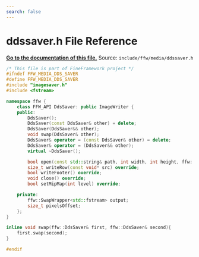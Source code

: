 ```yaml
---
search: false
---
```


# ddssaver.h File Reference

**[Go to the documentation of this file.](ddssaver_8h.md)**
Source: `include/ffw/media/ddssaver.h`

    
    
    
    
    
    
    
    
      
    
    
    
```cpp
/* This file is part of FineFramework project */
#ifndef FFW_MEDIA_DDS_SAVER
#define FFW_MEDIA_DDS_SAVER
#include "imagesaver.h"
#include <fstream>

namespace ffw {
    class FFW_API DdsSaver: public ImageWriter {
    public:
        DdsSaver();
        DdsSaver(const DdsSaver& other) = delete;
        DdsSaver(DdsSaver&& other);
        void swap(DdsSaver& other);
        DdsSaver& operator = (const DdsSaver& other) = delete;
        DdsSaver& operator = (DdsSaver&& other);
        virtual ~DdsSaver();

        bool open(const std::string& path, int width, int height, ffw::ImageType type, int quality = 100, int mips = 1) override;
        size_t writeRow(const void* src) override;
        bool writeFooter() override;
        void close() override;
        bool setMipMap(int level) override;

    private:
        ffw::SwapWrapper<std::fstream> output;
        size_t pixelsOffset;
    };
}

inline void swap(ffw::DdsSaver& first, ffw::DdsSaver& second){
    first.swap(second);
}

#endif
```


    
  
